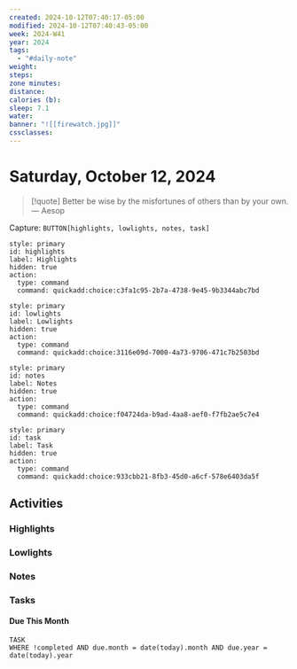 ```yaml
---
created: 2024-10-12T07:40:17-05:00
modified: 2024-10-12T07:40:43-05:00
week: 2024-W41
year: 2024
tags:
  - "#daily-note"
weight: 
steps: 
zone minutes: 
distance: 
calories (b): 
sleep: 7.1
water: 
banner: "![[firewatch.jpg]]"
cssclasses: 
---
```

# Saturday, October 12, 2024

> [!quote] Better be wise by the misfortunes of others than by your own.
> — Aesop

Capture: `BUTTON[highlights, lowlights, notes, task]`

```meta-bind-button
style: primary
id: highlights
label: Highlights
hidden: true
action:
  type: command
  command: quickadd:choice:c3fa1c95-2b7a-4738-9e45-9b3344abc7bd
```

```meta-bind-button
style: primary
id: lowlights
label: Lowlights
hidden: true
action:
  type: command
  command: quickadd:choice:3116e09d-7000-4a73-9706-471c7b2503bd
```

```meta-bind-button
style: primary
id: notes
label: Notes
hidden: true
action:
  type: command
  command: quickadd:choice:f04724da-b9ad-4aa8-aef0-f7fb2ae5c7e4
```

```meta-bind-button
style: primary
id: task
label: Task
hidden: true
action:
  type: command
  command: quickadd:choice:933cbb21-8fb3-45d0-a6cf-578e6403da5f
```

## Activities

### Highlights
 
### Lowlights

### Notes

### Tasks

#### Due This Month

```dataview
TASK
WHERE !completed AND due.month = date(today).month AND due.year = date(today).year
```